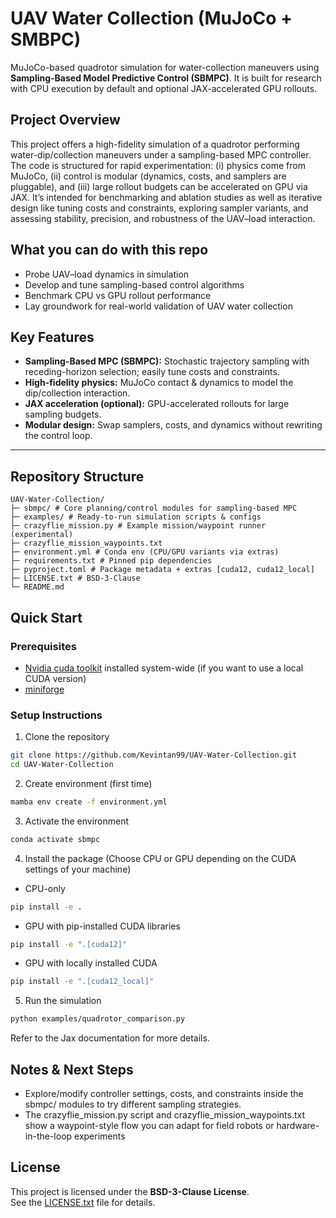 # UAV Water Collection (MuJoCo + SMBPC)
MuJoCo-based quadrotor simulation for water-collection maneuvers using **Sampling-Based Model Predictive Control (SBMPC)**. It is built for research with CPU execution by default and optional JAX-accelerated GPU rollouts.

## Project Overview
This project offers a high-fidelity simulation of a quadrotor performing water-dip/collection maneuvers under a sampling-based MPC controller. The code is structured for rapid experimentation: (i) physics come from MuJoCo,  (ii) control is modular (dynamics, costs, and samplers are pluggable), and (iii) large rollout budgets can be accelerated on GPU via JAX. It’s intended for benchmarking and ablation studies as well as iterative design like tuning costs and constraints, exploring sampler variants, and assessing stability, precision, and robustness of the UAV–load interaction.

## What you can do with this repo
- Probe UAV–load dynamics in simulation
- Develop and tune sampling-based control algorithms
- Benchmark CPU vs GPU rollout performance
- Lay groundwork for real-world validation of UAV water collection

## Key Features

- **Sampling-Based MPC (SBMPC):** Stochastic trajectory sampling with receding-horizon selection; easily tune costs and constraints.
- **High-fidelity physics:** MuJoCo contact & dynamics to model the dip/collection interaction.
- **JAX acceleration (optional):** GPU-accelerated rollouts for large sampling budgets.
- **Modular design:** Swap samplers, costs, and dynamics without rewriting the control loop.

---

## Repository Structure
```
UAV-Water-Collection/
├─ sbmpc/ # Core planning/control modules for sampling-based MPC
├─ examples/ # Ready-to-run simulation scripts & configs
├─ crazyflie_mission.py # Example mission/waypoint runner (experimental)
├─ crazyflie_mission_waypoints.txt
├─ environment.yml # Conda env (CPU/GPU variants via extras)
├─ requirements.txt # Pinned pip dependencies
├─ pyproject.toml # Package metadata + extras [cuda12, cuda12_local]
├─ LICENSE.txt # BSD-3-Clause
└─ README.md
```

## Quick Start
### Prerequisites
 - [Nvidia cuda toolkit](https://developer.nvidia.com/cuda-toolkit) installed system-wide (if you want to use a local CUDA version)
 - [miniforge](https://github.com/conda-forge/miniforge/releases)


### Setup Instructions
1) Clone the repository
```bash
git clone https://github.com/Kevintan99/UAV-Water-Collection.git
cd UAV-Water-Collection
```

2) Create environment (first time)
```bash
mamba env create -f environment.yml
```

3) Activate the environment
```bash
conda activate sbmpc
```

4) Install the package (Choose CPU or GPU depending on the CUDA settings of your machine)
- CPU-only
```bash
pip install -e .
```
- GPU with pip-installed CUDA libraries
```bash
pip install -e ".[cuda12]"
```
- GPU with locally installed CUDA
```bash
pip install -e ".[cuda12_local]"
```

5) Run the simulation
```bash
python examples/quadrotor_comparison.py
```

Refer to the Jax documentation for more details.

## Notes & Next Steps
- Explore/modify controller settings, costs, and constraints inside the sbmpc/ modules to try different sampling strategies.
- The crazyflie_mission.py script and crazyflie_mission_waypoints.txt show a waypoint-style flow you can adapt for field robots or hardware-in-the-loop experiments

## License
This project is licensed under the **BSD-3-Clause License**.  
See the [LICENSE.txt](./LICENSE.txt) file for details.


